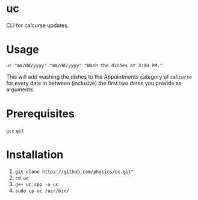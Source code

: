 # uc
CLI for calcurse updates.

# Usage
`uc "mm/dd/yyyy" "mm/dd/yyyy" "Wash the dishes at 3:00 PM."`

This will add washing the dishes to the Appointments category of `calcurse` for every date in between (inclusive) the first two dates you provide as arguments.

# Prerequisites
`gcc`
`git`

# Installation
1. `git clone https://github.com/physics/uc.git"`
2. `cd uc`
3. `g++ uc.cpp -o uc`
4. `sudo cp uc /usr/bin/`
